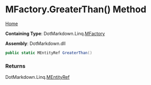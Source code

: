<a name="_top"></a>

# MFactory\.GreaterThan\(\) Method

[Home](../../../../README.md#_top)

**Containing Type**: DotMarkdown\.Linq\.[MFactory](../README.md#_top)

**Assembly**: DotMarkdown\.dll

```csharp
public static MEntityRef GreaterThan()
```

### Returns

DotMarkdown\.Linq\.[MEntityRef](../../MEntityRef/README.md#_top)

